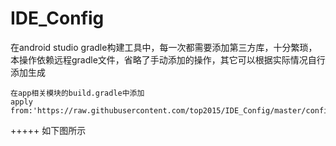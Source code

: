 # IDE_Config
在android studio gradle构建工具中，每一次都需要添加第三方库，十分繁琐，本操作依赖远程gradle文件，省略了手动添加的操作，其它可以根据实际情况自行添加生成
```
在app相关模块的build.gradle中添加
apply from:'https://raw.githubusercontent.com/top2015/IDE_Config/master/config.gradle'
```
+++++
如下图所示
